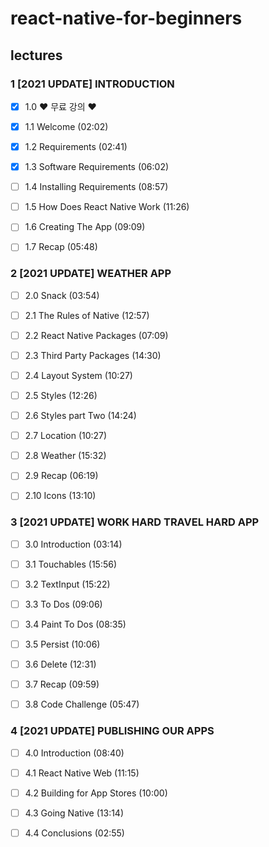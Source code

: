 # react-native-for-beginners

## lectures

### 1 [2021 UPDATE] INTRODUCTION

- [X] 1.0 ❤️ 무료 강의 ❤️

- [X] 1.1 Welcome (02:02)

- [X] 1.2 Requirements (02:41)

- [X] 1.3 Software Requirements (06:02)

- [ ] 1.4 Installing Requirements (08:57)

- [ ] 1.5 How Does React Native Work (11:26)

- [ ] 1.6 Creating The App (09:09)

- [ ] 1.7 Recap (05:48)

### 2 [2021 UPDATE] WEATHER APP

- [ ] 2.0 Snack (03:54)

- [ ] 2.1 The Rules of Native (12:57)

- [ ] 2.2 React Native Packages (07:09)

- [ ] 2.3 Third Party Packages (14:30)

- [ ] 2.4 Layout System (10:27)

- [ ] 2.5 Styles (12:26)

- [ ] 2.6 Styles part Two (14:24)

- [ ] 2.7 Location (10:27)

- [ ] 2.8 Weather (15:32)

- [ ] 2.9 Recap (06:19)

- [ ] 2.10 Icons (13:10)

### 3 [2021 UPDATE] WORK HARD TRAVEL HARD APP

- [ ] 3.0 Introduction (03:14)

- [ ] 3.1 Touchables (15:56)

- [ ] 3.2 TextInput (15:22)

- [ ] 3.3 To Dos (09:06)

- [ ] 3.4 Paint To Dos (08:35)

- [ ] 3.5 Persist (10:06)

- [ ] 3.6 Delete (12:31)

- [ ] 3.7 Recap (09:59)

- [ ] 3.8 Code Challenge (05:47)

### 4 [2021 UPDATE] PUBLISHING OUR APPS

- [ ] 4.0 Introduction (08:40)

- [ ] 4.1 React Native Web (11:15)

- [ ] 4.2 Building for App Stores (10:00)

- [ ] 4.3 Going Native (13:14)

- [ ] 4.4 Conclusions (02:55)